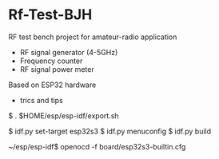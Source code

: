 # Rf-Test-BJH
RF test bench project for amateur-radio application

- RF signal generator (4-5GHz)
- Frequency counter
- RF signal power meter

Based on ESP32 hardware



- trics and tips 

$ . $HOME/esp/esp-idf/export.sh

$ idf.py set-target esp32s3
$ idf.py menuconfig
$ idf.py build

~/esp/esp-idf$ openocd -f board/esp32s3-builtin.cfg
